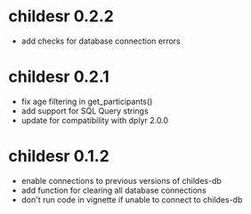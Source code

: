 # childesr 0.2.2
- add checks for database connection errors

# childesr 0.2.1
- fix age filtering in get_participants()
- add support for SQL Query strings
- update for compatibility with dplyr 2.0.0

# childesr 0.1.2
- enable connections to previous versions of childes-db
- add function for clearing all database connections
- don't run code in vignette if unable to connect to childes-db
